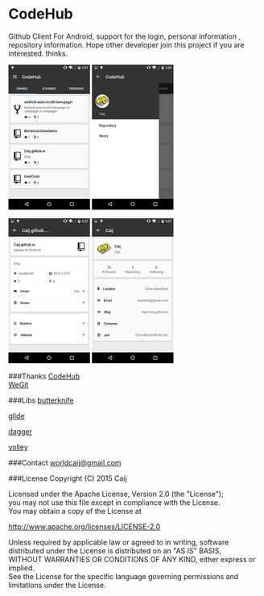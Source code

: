 # CodeHub  
Github Client For Android, support for the login, personal information , repository information. Hope other developer join this project if you are interested. thinks.
 

![main](introduce/main.png)   ![nav](introduce/nav.png)  

![repository](introduce/repository.png)   ![user](introduce/user.png) 

###Thanks
[CodeHub](https://github.com/thedillonb/CodeHub)  
[WeGit](https://github.com/Leaking/WeGit)  

###Libs 
[butterknife](https://github.com/JakeWharton/butterknife) 

[glide](https://github.com/bumptech/glide)  

[dagger](https://github.com/google/dagger)  

[volley](https://github.com/mcxiaoke/android-volley)  

###Contact
[worldcaij@gmail.com](mailto:worldcaij@gmail.com)  

###License
Copyright (C) 2015 Caij  

Licensed under the Apache License, Version 2.0 (the "License");  
you may not use this file except in compliance with the License.  
You may obtain a copy of the License at  

   http://www.apache.org/licenses/LICENSE-2.0

Unless required by applicable law or agreed to in writing, software  
distributed under the License is distributed on an "AS IS" BASIS,  
WITHOUT WARRANTIES OR CONDITIONS OF ANY KIND, either express or implied.  
See the License for the specific language governing permissions and  
limitations under the License.